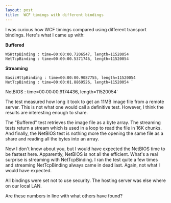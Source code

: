 ```yaml
---
layout: post
title:  WCF timings with different bindings
---
```

I was curious how WCF timings compared using different transport bindings. Here's what I came up with:

**Buffered**

    WSHttpBinding : time=00:00:00.7206547, length=11520054   
    NetTcpBinding : time=00:00:00.5371746, length=11520054 

**Streaming**

    BasicHttpBinding : time=00:00:00.9087755, length=11520054   
    NetTcpBinding : time=00:00:01.8869526, length=11520054 `

NetBIOS : time=00:00:00.9174436, length=11520054`

The test measured how long it took to get an 11MB image file from a remote server. This is not what one would call a definitive test. However, I think the results are interesting enough to share.

The "Buffered" test retrieves the image file as a byte array. The streaming tests return a stream which is used in a loop to read the file in 16K chunks. And finally, the NetBIOS test is nothing more the opening the same file as a share and reading all the bytes into an array.

Now I don't know about you, but I would have expected the NetBIOS time to be fastest here. Apparently, NetBIOS is not all the efficient. What's a real surprise is streaming with NetTcpBinding. I ran the test quite a few times and streaming NetTcpBinding always came in dead last. Again, not what I would have expected.

All bindings were set not to use security. The hosting server was else where on our local LAN.

Are these numbers in line with what others have found? 
